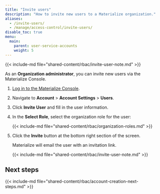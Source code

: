 ```yaml
---
title: "Invite users"
description: "How to invite new users to a Materialize organization."
aliases:
  - /invite-users/
  - /manage/access-control/invite-users/
disable_toc: true
menu:
  main:
    parent: user-service-accounts
    weight: 5
---
```


{{< include-md file="shared-content/rbac/invite-user-note.md" >}}

As an **Organization administrator**, you can invite new users via the
Materialize Console.

1. [Log in to the Materialize Console](/console/).

1. Navigate to **Account** > **Account Settings** > **Users**.

1. Click **Invite User** and fill in the user information.

1. In the **Select Role**, select the organization role for the user:

   {{< include-md file="shared-content/rbac/organization-roles.md" >}}

1. Click the **Invite** button at the bottom right section of the screen.

   Materialize will email the user with an invitation link.

   {{< include-md file="shared-content/rbac/invite-user-note.md" >}}

## Next steps

{{< include-md file="shared-content/rbac/account-creation-next-steps.md" >}}

